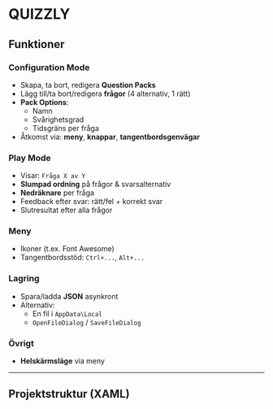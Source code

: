 # QUIZZLY

## Funktioner

### Configuration Mode
- Skapa, ta bort, redigera **Question Packs**
- Lägg till/ta bort/redigera **frågor** (4 alternativ, 1 rätt)
- **Pack Options**:
  - Namn
  - Svårighetsgrad
  - Tidsgräns per fråga
- Åtkomst via: **meny**, **knappar**, **tangentbordsgenvägar**

### Play Mode
- Visar: `Fråga X av Y`
- **Slumpad ordning** på frågor & svarsalternativ
- **Nedräknare** per fråga
- Feedback efter svar: rätt/fel + korrekt svar
- Slutresultat efter alla frågor

### Meny
- Ikoner (t.ex. Font Awesome)
- Tangentbordsstöd: `Ctrl+...`, `Alt+...`

### Lagring
- Spara/ladda **JSON** asynkront
- Alternativ:
  - En fil i `AppData\Local`
  - `OpenFileDialog` / `SaveFileDialog`

### Övrigt
- **Helskärmsläge** via meny

---

## Projektstruktur (XAML)
